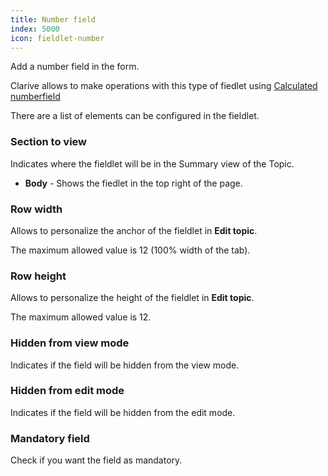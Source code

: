 ```yaml
---
title: Number field
index: 5000
icon: fieldlet-number
---
```


Add a number field in the form.

Clarive allows to make operations with this type of fiedlet using [Calculated
numberfield](/rules/palette/fieldlets/calculated-numberfield)

There are a list of elements can be configured in the fieldlet.

### Section to view

Indicates where the fieldlet will be in the Summary view of the Topic.

- **Body** - Shows the fiedlet in the top right of the page.

### Row width

Allows to personalize the anchor of the fieldlet in **Edit topic**.

The maximum allowed value is 12 (100% width of the tab).

### Row height

Allows to personalize the height of the fieldlet in **Edit topic**.

The maximum allowed value is 12.

### Hidden from view mode

Indicates if the field will be hidden from the view mode.

### Hidden from edit mode

Indicates if the field will be hidden from the edit mode.

### Mandatory field

Check if you want the field as mandatory.
